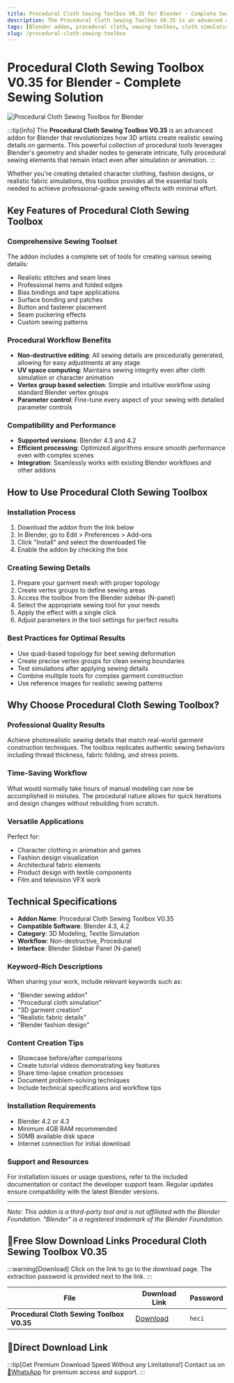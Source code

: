 ```yaml
---
title: Procedural Cloth Sewing Toolbox V0.35 for Blender - Complete Sewing Solution
description: The Procedural Cloth Sewing Toolbox V0.35 is an advanced addon for Blender that revolutionizes how 3D artists create realistic sewing details on garments. This powerful collection of procedural tools leverages Blender's geometry and shader nodes to generate intricate, fully procedural sewing elements.
tags: [Blender addon, procedural cloth, sewing toolbox, cloth simulation, 3D garment creation, fabric simulation, Blender tools]
slug: /procedural-cloth-sewing-toolbox
---
```

<!--Above is frontmatter Part-generate depend on content meet Google Seo, you need to balance automation efficiency with Google’s core ranking factors—especially E-E-A-T (Experience, Expertise, Authoritativeness, Trustworthiness), -->

<!--First Part-This is Title -->
# Procedural Cloth Sewing Toolbox V0.35 for Blender - Complete Sewing Solution

<!--Second Part-This is First Banner -->
![Procedural Cloth Sewing Toolbox for Blender](https://www.gfxcamp.com/wp-content/uploads/2025/08/Procedural-Cloth-Sewing-Toolbox.jpg)

:::tip[info]
The **Procedural Cloth Sewing Toolbox V0.35** is an advanced addon for Blender that revolutionizes how 3D artists create realistic sewing details on garments. This powerful collection of procedural tools leverages Blender's geometry and shader nodes to generate intricate, fully procedural sewing elements that remain intact even after simulation or animation.
:::

Whether you're creating detailed character clothing, fashion designs, or realistic fabric simulations, this toolbox provides all the essential tools needed to achieve professional-grade sewing effects with minimal effort.

## Key Features of Procedural Cloth Sewing Toolbox

### Comprehensive Sewing Toolset
The addon includes a complete set of tools for creating various sewing details:
- Realistic stitches and seam lines
- Professional hems and folded edges
- Bias bindings and tape applications
- Surface bonding and patches
- Button and fastener placement
- Seam puckering effects
- Custom sewing patterns

### Procedural Workflow Benefits
- **Non-destructive editing**: All sewing details are procedurally generated, allowing for easy adjustments at any stage
- **UV space computing**: Maintains sewing integrity even after cloth simulation or character animation
- **Vertex group based selection**: Simple and intuitive workflow using standard Blender vertex groups
- **Parameter control**: Fine-tune every aspect of your sewing with detailed parameter controls

### Compatibility and Performance
- **Supported versions**: Blender 4.3 and 4.2
- **Efficient processing**: Optimized algorithms ensure smooth performance even with complex scenes
- **Integration**: Seamlessly works with existing Blender workflows and other addons

## How to Use Procedural Cloth Sewing Toolbox

### Installation Process
1. Download the addon from the link below
2. In Blender, go to Edit > Preferences > Add-ons
3. Click "Install" and select the downloaded file
4. Enable the addon by checking the box

### Creating Sewing Details
1. Prepare your garment mesh with proper topology
2. Create vertex groups to define sewing areas
3. Access the toolbox from the Blender sidebar (N-panel)
4. Select the appropriate sewing tool for your needs
5. Apply the effect with a single click
6. Adjust parameters in the tool settings for perfect results

### Best Practices for Optimal Results
- Use quad-based topology for best sewing deformation
- Create precise vertex groups for clean sewing boundaries
- Test simulations after applying sewing details
- Combine multiple tools for complex garment construction
- Use reference images for realistic sewing patterns

## Why Choose Procedural Cloth Sewing Toolbox?

### Professional Quality Results
Achieve photorealistic sewing details that match real-world garment construction techniques. The toolbox replicates authentic sewing behaviors including thread thickness, fabric folding, and stress points.

### Time-Saving Workflow
What would normally take hours of manual modeling can now be accomplished in minutes. The procedural nature allows for quick iterations and design changes without rebuilding from scratch.

### Versatile Applications
Perfect for:
- Character clothing in animation and games
- Fashion design visualization
- Architectural fabric elements
- Product design with textile components
- Film and television VFX work

## Technical Specifications

- **Addon Name**: Procedural Cloth Sewing Toolbox V0.35
- **Compatible Software**: Blender 4.3, 4.2
- **Category**: 3D Modeling, Textile Simulation
- **Workflow**: Non-destructive, Procedural
- **Interface**: Blender Sidebar Panel (N-panel)

### Keyword-Rich Descriptions
When sharing your work, include relevant keywords such as:
- "Blender sewing addon"
- "Procedural cloth simulation"
- "3D garment creation"
- "Realistic fabric details"
- "Blender fashion design"

### Content Creation Tips
- Showcase before/after comparisons
- Create tutorial videos demonstrating key features
- Share time-lapse creation processes
- Document problem-solving techniques
- Include technical specifications and workflow tips


### Installation Requirements
- Blender 4.2 or 4.3
- Minimum 4GB RAM recommended
- 50MB available disk space
- Internet connection for initial download

### Support and Resources
For installation issues or usage questions, refer to the included documentation or contact the developer support team. Regular updates ensure compatibility with the latest Blender versions.

---

*Note: This addon is a third-party tool and is not affiliated with the Blender Foundation. "Blender" is a registered trademark of the Blender Foundation.*

<!-- The Last Part-Download -->
## 🐌Free Slow Download Links Procedural Cloth Sewing Toolbox V0.35

:::warning[Download]
Click on the link to go to the download page. The extraction password is provided next to the link.
:::

| File                       | Download Link                                                              | Password |
| -------------------------- | -------------------------------------------------------------------------- | -------- |
| **Procedural Cloth Sewing Toolbox V0.35** | [Download](https://pan.baidu.com/s/1TXYXYtg7RWCESOlL1LHJIA?pwd=heci) | `heci`   |

## 🚀Direct Download Link
:::tip[Get Premium Download Speed Without any Limitations!]
Contact us on [💬WhatsApp](https://wa.me/+8613237610083) for premium  access and support.
:::